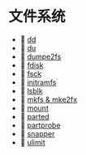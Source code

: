 # 文件系统

* 📄 [dd](siyuan://blocks/20231110105237-nz8e8wt)
* 📄 [du](siyuan://blocks/20231110105237-qmoqtff)
* 📄 [dumpe2fs](siyuan://blocks/20231110105237-wq290rp)
* 📄 [fdisk](siyuan://blocks/20231110105237-qvd3pvd)
* 📄 [fsck](siyuan://blocks/20231110105237-uti3vbu)
* 📄 [initramfs](siyuan://blocks/20240222220430-4zc9rof)
* 📄 [lsblk](siyuan://blocks/20231110105237-yaojoxc)
* 📄 [mkfs &amp; mke2fx](siyuan://blocks/20231110105237-ajfjv4b)
* 📄 [mount](siyuan://blocks/20231110105237-ou6v8gy)
* 📄 [parted](siyuan://blocks/20240407213922-d9en39l)
* 📄 [partprobe](siyuan://blocks/20240725124410-zumu4o3)
* 📄 [snapper](siyuan://blocks/20231227181426-x4507fd)
* 📄 [ulimit](siyuan://blocks/20231110105237-an7nqoh)

　　‍
